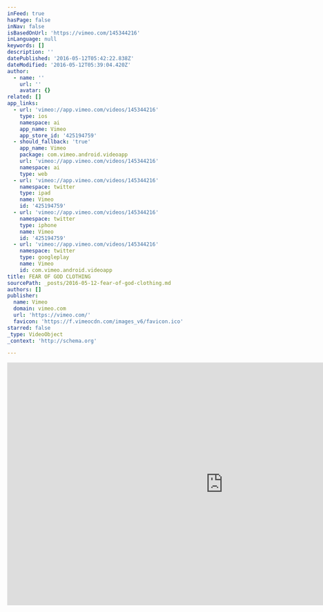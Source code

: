 ```yaml
---
inFeed: true
hasPage: false
inNav: false
isBasedOnUrl: 'https://vimeo.com/145344216'
inLanguage: null
keywords: []
description: ''
datePublished: '2016-05-12T05:42:22.838Z'
dateModified: '2016-05-12T05:39:04.420Z'
author:
  - name: ''
    url: ''
    avatar: {}
related: []
app_links:
  - url: 'vimeo://app.vimeo.com/videos/145344216'
    type: ios
    namespace: ai
    app_name: Vimeo
    app_store_id: '425194759'
  - should_fallback: 'true'
    app_name: Vimeo
    package: com.vimeo.android.videoapp
    url: 'vimeo://app.vimeo.com/videos/145344216'
    namespace: ai
    type: web
  - url: 'vimeo://app.vimeo.com/videos/145344216'
    namespace: twitter
    type: ipad
    name: Vimeo
    id: '425194759'
  - url: 'vimeo://app.vimeo.com/videos/145344216'
    namespace: twitter
    type: iphone
    name: Vimeo
    id: '425194759'
  - url: 'vimeo://app.vimeo.com/videos/145344216'
    namespace: twitter
    type: googleplay
    name: Vimeo
    id: com.vimeo.android.videoapp
title: FEAR OF GOD CLOTHING
sourcePath: _posts/2016-05-12-fear-of-god-clothing.md
authors: []
publisher:
  name: Vimeo
  domain: vimeo.com
  url: 'https://vimeo.com/'
  favicon: 'https://f.vimeocdn.com/images_v6/favicon.ico'
starred: false
_type: VideoObject
_context: 'http://schema.org'

---
```

<iframe src="https://cdn.embedly.com/widgets/media.html?src=https%3A%2F%2Fplayer.vimeo.com%2Fvideo%2F145344216&amp;url=https%3A%2F%2Fvimeo.com%2F145344216&amp;image=http%3A%2F%2Fi.vimeocdn.com%2Fvideo%2F543439491_1280.jpg&amp;key=b7d04c9b404c499eba89ee7072e1c4f7&amp;type=text%2Fhtml&amp;schema=vimeo" width="1000" height="563" scrolling="no" frameborder="0" allowfullscreen="" style=""></iframe>